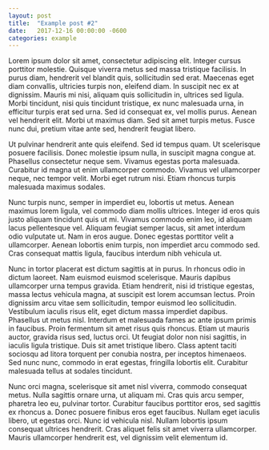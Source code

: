 ```yaml
---
layout: post
title:  "Example post #2"
date:   2017-12-16 00:00:00 -0600
categories: example
---
```

Lorem ipsum dolor sit amet, consectetur adipiscing elit. Integer cursus porttitor molestie. Quisque viverra metus sed massa tristique facilisis. In purus diam, hendrerit vel blandit quis, sollicitudin sed erat. Maecenas eget diam convallis, ultricies turpis non, eleifend diam. In suscipit nec ex at dignissim. Mauris mi nisi, aliquam quis sollicitudin in, ultrices sed ligula. Morbi tincidunt, nisi quis tincidunt tristique, ex nunc malesuada urna, in efficitur turpis erat sed urna. Sed id consequat ex, vel mollis purus. Aenean vel hendrerit elit. Morbi ut maximus diam. Sed sit amet turpis metus. Fusce nunc dui, pretium vitae ante sed, hendrerit feugiat libero. 

Ut pulvinar hendrerit ante quis eleifend. Sed id tempus quam. Ut scelerisque posuere facilisis. Donec molestie ipsum nulla, in suscipit magna congue at. Phasellus consectetur neque sem. Vivamus egestas porta malesuada. Curabitur id magna ut enim ullamcorper commodo. Vivamus vel ullamcorper neque, nec tempor velit. Morbi eget rutrum nisi. Etiam rhoncus turpis malesuada maximus sodales. 

Nunc turpis nunc, semper in imperdiet eu, lobortis ut metus. Aenean maximus lorem ligula, vel commodo diam mollis ultrices. Integer id eros quis justo aliquam tincidunt quis ut mi. Vivamus commodo enim leo, id aliquam lacus pellentesque vel. Aliquam feugiat semper lacus, sit amet interdum odio vulputate ut. Nam in eros augue. Donec egestas porttitor velit a ullamcorper. Aenean lobortis enim turpis, non imperdiet arcu commodo sed. Cras consequat mattis ligula, faucibus interdum nibh vehicula ut. 

Nunc in tortor placerat est dictum sagittis at in purus. In rhoncus odio in dictum laoreet. Nam euismod euismod scelerisque. Mauris dapibus ullamcorper urna tempus gravida. Etiam hendrerit, nisi id tristique egestas, massa lectus vehicula magna, at suscipit est lorem accumsan lectus. Proin dignissim arcu vitae sem sollicitudin, tempor euismod leo sollicitudin. Vestibulum iaculis risus elit, eget dictum massa imperdiet dapibus. Phasellus ut metus nisl. Interdum et malesuada fames ac ante ipsum primis in faucibus. Proin fermentum sit amet risus quis rhoncus. Etiam ut mauris auctor, gravida risus sed, luctus orci. Ut feugiat dolor non nisi sagittis, in iaculis ligula tristique. Duis sit amet tristique libero. Class aptent taciti sociosqu ad litora torquent per conubia nostra, per inceptos himenaeos. Sed nunc nunc, commodo in erat egestas, fringilla lobortis elit. Curabitur malesuada tellus at sodales tincidunt. 

Nunc orci magna, scelerisque sit amet nisl viverra, commodo consequat metus. Nulla sagittis ornare urna, ut aliquam mi. Cras quis arcu semper, pharetra leo eu, pulvinar tortor. Curabitur faucibus porttitor eros, sed sagittis ex rhoncus a. Donec posuere finibus eros eget faucibus. Nullam eget iaculis libero, ut egestas orci. Nunc id vehicula nisl. Nullam lobortis ipsum consequat ultrices hendrerit. Cras aliquet felis sit amet viverra ullamcorper. Mauris ullamcorper hendrerit est, vel dignissim velit elementum id.
